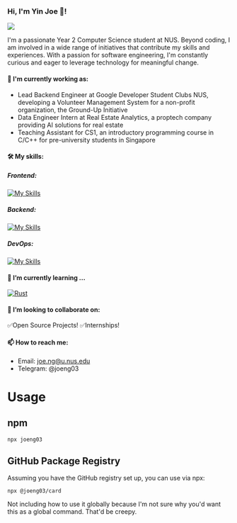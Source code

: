 ### Hi, I'm Yin Joe 🤠!

![](https://komarev.com/ghpvc/?username=joeng03&color=green)

I'm a passionate Year 2 Computer Science student at NUS. Beyond coding, I am involved in a wide range of initiatives that contribute my skills and experiences. With a passion for software engineering, I'm constantly curious and eager to leverage technology for meaningful change.

#### 🔭 I'm currently working as:

- Lead Backend Engineer at Google Developer Student Clubs NUS, developing a Volunteer Management System for a non-profit organization, the Ground-Up Initiative
- Data Engineer Intern at Real Estate Analytics, a proptech company providing AI solutions for real estate
- Teaching Assistant for CS1, an introductory programming course in C/C++ for pre-university students in Singapore

#### 🛠️ My skills:

##### Frontend:

[![My Skills](https://skillicons.dev/icons?i=ts,js,react,redux,graphql,mui,tailwind,html,css,jquery&perline=10)](https://skillicons.dev)

##### Backend:

[![My Skills](https://skillicons.dev/icons?i=nodejs,go,c,cpp,cs,java,py,nestjs,flask,django,rails,prisma,postgresql,mysql,mongodb,redis&perline=10)](https://skillicons.dev)

##### DevOps:

[![My Skills](https://skillicons.dev/icons?i=linux,bash,git,docker,aws,github,githubactions,gitlab,vercel,gradle,jest,selenium&perline=10)](https://skillicons.dev)

#### 🌱 I’m currently learning ...

[![Rust](https://skillicons.dev/icons?i=rust,vue)](https://skillicons.dev)

#### 👯 I’m looking to collaborate on:

✅Open Source Projects!
✅Internships!

#### 📫 How to reach me:

- Email: joe.ng@u.nus.edu
- Telegram: @joeng03

<!--
**joeng03/joeng03** is a ✨ _special_ ✨ repository because its `README.md` (this file) appears on your GitHub profile.

Here are some ideas to get you started:

- 🔭 I’m currently working on ...
- 🌱 I’m currently learning ...
- 👯 I’m looking to collaborate on ...
- 🤔 I’m looking for help with ...
- 💬 Ask me about ...
- 📫 How to reach me: ...
- ⚡ Fun fact: ...
-->

# Usage

## npm

```
npx joeng03
```

## GitHub Package Registry

Assuming you have the GitHub registry set up, you can use via npx:

```
npx @joeng03/card
```

Not including how to use it globally because I'm not sure why you'd want this as a global command. That'd be creepy.
